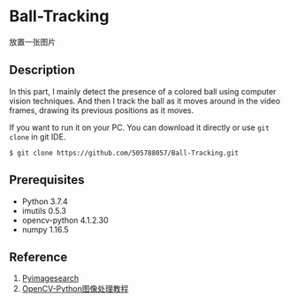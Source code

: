 Ball-Tracking
=============
放置一张图片

Description
----------
In this part, I mainly detect the presence of a colored ball using computer vision techniques. 
And then I track the ball as it moves around in the video frames, drawing its previous positions as it moves.

If you want to run it on your PC. You can download it directly or use 
`git clone` in git IDE. 
```
$ git clone https://github.com/505788057/Ball-Tracking.git
```
Prerequisites
-------------
- Python            3.7.4
- imutils           0.5.3
- opencv-python     4.1.2.30
- numpy             1.16.5

Reference
---------
1. [Pyimagesearch](https://www.pyimagesearch.com/)
2. [OpenCV-Python图像处理教程](https://github.com/ex2tron/OpenCV-Python-Tutorial)